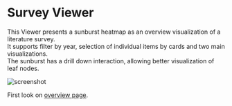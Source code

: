 # Survey Viewer

This Viewer presents a sunburst heatmap as an overview visualization of a literature survey.  
It supports filter by year, selection of individual items by cards and two main visualizations.  
The sunburst has a drill down interaction, allowing better visualization of leaf nodes.  

![screenshot](https://lh6.googleusercontent.com/nONzHkH09qG5iaXI6CeJQbvkAxfhhW9stFb21BbgwJJNg7j_xExVpBIhz6aW5hXhJaQsPGIMOBqaOk3K4NWzuwUxlqgnaB9hcrHDk9Twv9jJP4fVThvLrS1Yfhwgcw=w2855)

First look on [overview page](https://tiagodavi70.github.io/survey_viewer/overview.html).
